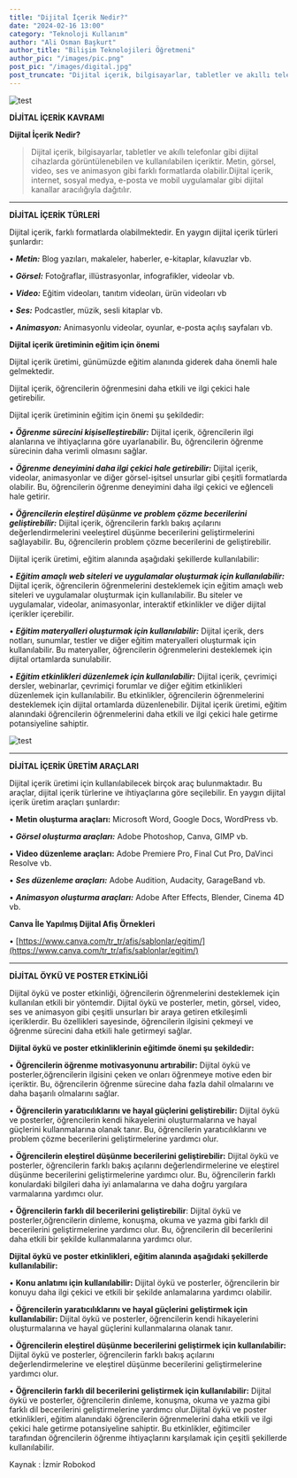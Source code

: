 ```yaml
---
title: "Dijital İçerik Nedir?"
date: "2024-02-16 13:00"
category: "Teknoloji Kullanım"
author: "Ali Osman Başkurt"
author_title: "Bilişim Teknolojileri Öğretmeni"
author_pic: "/images/pic.png"
post_pic: "/images/digital.jpg"
post_truncate: "Dijital içerik, bilgisayarlar, tabletler ve akıllı telefonlar gibi dijital cihazlarda görüntülenebilen ve kullanılabilen içeriktir. Metin, görsel, video, ses ve animasyon gibi farklı formatlarda olabilir.Dijital içerik, internet, sosyal medya, e-posta ve mobil uygulamalar gibi dijital kanallar aracılığıyla dağıtılır."
---
```


![test](/images/digital.jpg)

**DİJİTAL İÇERİK KAVRAMI**

**Dijital İçerik Nedir?**

> Dijital içerik, bilgisayarlar, tabletler ve akıllı telefonlar gibi dijital cihazlarda görüntülenebilen ve kullanılabilen içeriktir. Metin, görsel, video, ses ve animasyon gibi farklı formatlarda olabilir.Dijital içerik, internet, sosyal medya, e-posta ve mobil uygulamalar gibi dijital kanallar aracılığıyla dağıtılır.

---

**DİJİTAL İÇERİK TÜRLERİ**

Dijital içerik, farklı formatlarda olabilmektedir. En yaygın dijital içerik türleri şunlardır:

• **_Metin:_** Blog yazıları, makaleler, haberler, e-kitaplar, kılavuzlar vb.

• **_Görsel:_** Fotoğraflar, illüstrasyonlar, infografikler, videolar vb.

• **_Video:_** Eğitim videoları, tanıtım videoları, ürün videoları vb

• **_Ses:_** Podcastler, müzik, sesli kitaplar vb.

• **_Animasyon:_** Animasyonlu videolar, oyunlar, e-posta açılış sayfaları vb.

**Dijital içerik üretiminin eğitim için önemi**

Dijital içerik üretimi, günümüzde eğitim alanında giderek daha önemli hale gelmektedir.

Dijital içerik, öğrencilerin öğrenmesini daha etkili ve ilgi çekici hale getirebilir.

Dijital içerik üretiminin eğitim için önemi şu şekildedir:

• **_Öğrenme sürecini kişiselleştirebilir:_** Dijital içerik, öğrencilerin ilgi alanlarına ve ihtiyaçlarına göre uyarlanabilir. Bu, öğrencilerin öğrenme sürecinin daha verimli olmasını sağlar.

• **_Öğrenme deneyimini daha ilgi çekici hale getirebilir:_** Dijital içerik, videolar, animasyonlar ve diğer görsel-işitsel unsurlar gibi çeşitli formatlarda olabilir. Bu, öğrencilerin öğrenme deneyimini daha ilgi çekici ve eğlenceli hale getirir.

• **_Öğrencilerin eleştirel düşünme ve problem çözme becerilerini geliştirebilir:_** Dijital içerik, öğrencilerin farklı bakış açılarını değerlendirmelerini veeleştirel düşünme becerilerini geliştirmelerini sağlayabilir. Bu, öğrencilerin problem çözme becerilerini de geliştirebilir.&#x20;

Dijital içerik üretimi, eğitim alanında aşağıdaki şekillerde kullanılabilir:

• **_Eğitim amaçlı web siteleri ve uygulamalar oluşturmak için kullanılabilir:_** Dijital içerik, öğrencilerin öğrenmelerini desteklemek için eğitim amaçlı web siteleri ve uygulamalar oluşturmak için kullanılabilir. Bu siteler ve uygulamalar, videolar, animasyonlar, interaktif etkinlikler ve diğer dijital içerikler içerebilir.

• **_Eğitim materyalleri oluşturmak için kullanılabilir:_** Dijital içerik, ders notları, sunumlar, testler ve diğer eğitim materyalleri oluşturmak için kullanılabilir. Bu materyaller, öğrencilerin öğrenmelerini desteklemek için dijital ortamlarda sunulabilir.

• **_Eğitim etkinlikleri düzenlemek için kullanılabilir:_** Dijital içerik, çevrimiçi dersler, webinarlar, çevrimiçi forumlar ve diğer eğitim etkinlikleri düzenlemek için kullanılabilir. Bu etkinlikler, öğrencilerin öğrenmelerini desteklemek için dijital ortamlarda düzenlenebilir. Dijital içerik üretimi, eğitim alanındaki öğrencilerin öğrenmelerini daha etkili ve ilgi çekici hale getirme potansiyeline sahiptir.

![test](/images/tools.jpeg)

---

**DİJİTAL İÇERİK ÜRETİM ARAÇLARI**

Dijital içerik üretimi için kullanılabilecek birçok araç bulunmaktadır. Bu araçlar, dijital içerik türlerine ve ihtiyaçlarına göre seçilebilir. En yaygın dijital içerik üretim araçları şunlardır:

• **Metin oluşturma araçları:** Microsoft Word, Google Docs, WordPress vb.

• **_Görsel oluşturma araçları:_** Adobe Photoshop, Canva, GIMP vb.

• **Video düzenleme araçları:** Adobe Premiere Pro, Final Cut Pro, DaVinci Resolve vb.

• **_Ses düzenleme araçları:_** Adobe Audition, Audacity, GarageBand vb.

• **_Animasyon oluşturma araçları:_** Adobe After Effects, Blender, Cinema 4D vb.

**Canva İle Yapılmış Dijital Afiş Örnekleri**

• [https://www.canva.com/tr_tr/afis/sablonlar/egitim/](https://www.canva.com/tr_tr/afis/sablonlar/egitim/)

---

**DİJİTAL ÖYKÜ VE POSTER ETKİNLİĞİ**

Dijital öykü ve poster etkinliği, öğrencilerin öğrenmelerini desteklemek için kullanılan etkili bir yöntemdir. Dijital öykü ve posterler, metin, görsel, video, ses ve animasyon gibi çeşitli unsurları bir araya getiren etkileşimli içeriklerdir. Bu özellikleri sayesinde, öğrencilerin ilgisini çekmeyi ve öğrenme sürecini daha etkili hale getirmeyi sağlar.

**Dijital öykü ve poster etkinliklerinin eğitimde önemi şu şekildedir:**

• **Öğrencilerin öğrenme motivasyonunu artırabilir:** Dijital öykü ve posterler,öğrencilerin ilgisini çeken ve onları öğrenmeye motive eden bir içeriktir. Bu, öğrencilerin öğrenme sürecine daha fazla dahil olmalarını ve daha başarılı olmalarını sağlar.

• **Öğrencilerin yaratıcılıklarını ve hayal güçlerini geliştirebilir:** Dijital öykü ve posterler, öğrencilerin kendi hikayelerini oluşturmalarına ve hayal güçlerini kullanmalarına olanak tanır. Bu, öğrencilerin yaratıcılıklarını ve problem çözme becerilerini geliştirmelerine yardımcı olur.

• **Öğrencilerin eleştirel düşünme becerilerini geliştirebilir:** Dijital öykü ve posterler, öğrencilerin farklı bakış açılarını değerlendirmelerine ve eleştirel düşünme becerilerini geliştirmelerine yardımcı olur. Bu, öğrencilerin farklı konulardaki bilgileri daha iyi anlamalarına ve daha doğru yargılara varmalarına yardımcı olur.

• **Öğrencilerin farklı dil becerilerini geliştirebilir**: Dijital öykü ve posterler,öğrencilerin dinleme, konuşma, okuma ve yazma gibi farklı dil becerilerini geliştirmelerine yardımcı olur. Bu, öğrencilerin dil becerilerini daha etkili bir şekilde kullanmalarına yardımcı olur.

**Dijital öykü ve poster etkinlikleri, eğitim alanında aşağıdaki şekillerde kullanılabilir:**

• **Konu anlatımı için kullanılabilir:** Dijital öykü ve posterler, öğrencilerin bir konuyu daha ilgi çekici ve etkili bir şekilde anlamalarına yardımcı olabilir.

• **Öğrencilerin yaratıcılıklarını ve hayal güçlerini geliştirmek için kullanılabilir:** Dijital öykü ve posterler, öğrencilerin kendi hikayelerini oluşturmalarına ve hayal güçlerini kullanmalarına olanak tanır.

• **Öğrencilerin eleştirel düşünme becerilerini geliştirmek için kullanılabilir:** Dijital öykü ve posterler, öğrencilerin farklı bakış açılarını değerlendirmelerine ve eleştirel düşünme becerilerini geliştirmelerine yardımcı olur.

• **Öğrencilerin farklı dil becerilerini geliştirmek için kullanılabilir:** Dijital öykü ve posterler, öğrencilerin dinleme, konuşma, okuma ve yazma gibi farklı dil becerilerini geliştirmelerine yardımcı olur.Dijital öykü ve poster etkinlikleri, eğitim alanındaki öğrencilerin öğrenmelerini daha etkili ve ilgi çekici hale getirme potansiyeline sahiptir. Bu etkinlikler, eğitimciler tarafından öğrencilerin öğrenme ihtiyaçlarını karşılamak için çeşitli şekillerde kullanılabilir.

Kaynak : İzmir Robokod
